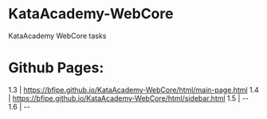 # KataAcademy-WebCore
KataAcademy WebCore tasks

# Github Pages:
1.3 | https://bfipe.github.io/KataAcademy-WebCore/html/main-page.html
1.4 | https://bfipe.github.io/KataAcademy-WebCore/html/sidebar.html
1.5 | --
1.6 | --
